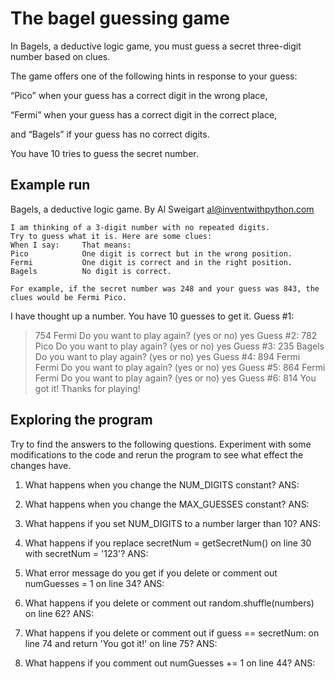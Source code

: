 # The bagel guessing game

In Bagels, a deductive logic game, you must guess a secret three-digit number based on clues.

The game offers one of the following hints in response to your guess:

“Pico” when your guess has a correct digit in the wrong place,

“Fermi” when your guess has a correct digit in the correct place,

and “Bagels” if your guess has no correct digits.

You have 10 tries to guess the secret number.

## Example run

Bagels, a deductive logic game.
    By Al Sweigart al@inventwithpython.com

    I am thinking of a 3-digit number with no repeated digits.
    Try to guess what it is. Here are some clues:
    When I say:     That means:
    Pico            One digit is correct but in the wrong position.
    Fermi           One digit is correct and in the right position.
    Bagels          No digit is correct.

    For example, if the secret number was 248 and your guess was 843, the
    clues would be Fermi Pico.
I have thought up a number.
 You have 10 guesses to get it.
Guess #1:
> 754
Fermi
Do you want to play again? (yes or no)
> yes
Guess #2:
> 782
Pico
Do you want to play again? (yes or no)
> yes
Guess #3:
> 235
Bagels
Do you want to play again? (yes or no)
> yes
Guess #4:
> 894
Fermi Fermi
Do you want to play again? (yes or no)
> yes
Guess #5:
> 864
Fermi Fermi
Do you want to play again? (yes or no)
> yes
Guess #6:
> 814
You got it!
Thanks for playing!

## Exploring the program

Try to find the answers to the following questions. Experiment with some
modifications to the code and rerun the program to see what effect the
changes have.

1. What happens when you change the NUM_DIGITS constant?
ANS:

2. What happens when you change the MAX_GUESSES constant?
ANS:

3. What happens if you set NUM_DIGITS to a number larger than 10?
ANS:

4. What happens if you replace secretNum = getSecretNum() on line 30 with secretNum = '123'?
ANS:

5. What error message do you get if you delete or comment out numGuesses = 1 on line 34?
ANS:

6. What happens if you delete or comment out random.shuffle(numbers) on line 62?
ANS:

7. What happens if you delete or comment out if guess == secretNum: on line 74 and return 'You got it!' on line 75?
ANS:

8. What happens if you comment out numGuesses += 1 on line 44?
ANS:
